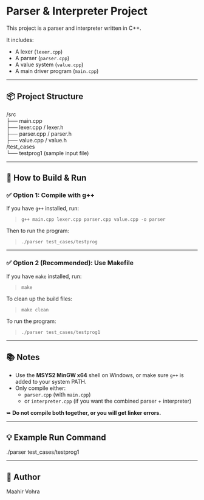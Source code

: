 ﻿# Parser & Interpreter Project

This project is a parser and interpreter written in C++.

It includes:
- A lexer (`lexer.cpp`)
- A parser (`parser.cpp`)
- A value system (`value.cpp`)
- A main driver program (`main.cpp`)

---

## 📦 Project Structure

/src  
├── main.cpp  
├── lexer.cpp / lexer.h  
├── parser.cpp / parser.h  
├── value.cpp / value.h  
/test_cases  
└── testprog1  (sample input file)

---

## 🚀 How to Build & Run

### ✅ Option 1: Compile with g++

If you have `g++` installed, run:

> `g++ main.cpp lexer.cpp parser.cpp value.cpp -o parser`

Then to run the program:

> `./parser test_cases/testprog`

---

### ✅ Option 2 (Recommended): Use Makefile

If you have `make` installed, run:

> `make`

To clean up the build files:

> `make clean`

To run the program:

> `./parser test_cases/testprog1`

---

## 📚 Notes

- Use the **MSYS2 MinGW x64** shell on Windows, or make sure `g++` is added to your system PATH.
- Only compile either:
  - `parser.cpp` (with `main.cpp`)
  - or `interpreter.cpp` (if you want the combined parser + interpreter)

➥ **Do not compile both together, or you will get linker errors.**

---

## 💡 Example Run Command

./parser test_cases/testprog1

---

## 👥 Author

Maahir Vohra
